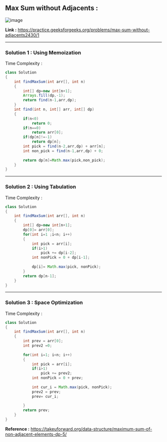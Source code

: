 ## Max Sum without Adjacents :

![image](https://user-images.githubusercontent.com/23376002/167286035-078d2cda-6715-4dde-86b1-0229cff1a8ba.png)

**Link :** https://practice.geeksforgeeks.org/problems/max-sum-without-adjacents2430/1


----------------------------------------------------------------------------------------------------------------------------------------------------


### Solution 1 : Using Memoization

Time Complexity :


```java
class Solution 
{
    int findMaxSum(int arr[], int n) 
    {
        int[] dp=new int[n+1];
        Arrays.fill(dp,-1);
        return find(n-1,arr,dp);
    }
    int find(int n, int[] arr, int[] dp)
    {
        if(n<0)
            return 0;
        if(n==0)
            return arr[0];
        if(dp[n]!=-1)
            return dp[n];
        int pick = find(n-2,arr,dp) + arr[n];
        int non_pick = find(n-1,arr,dp) + 0;
        
        return dp[n]=Math.max(pick,non_pick);
    }
}
```

----------------------------------------------------------------------------------------------------------------------------------------------------


### Solution 2 : Using Tabulation

Time Complexity :


```java
class Solution 
{
    int findMaxSum(int arr[], int n) 
    {
        int[] dp=new int[n+1];
        dp[0]= arr[0];
        for(int i=1 ;i<n; i++)
        {
            int pick = arr[i];
            if(i>1)
                pick += dp[i-2];
            int nonPick = 0 + dp[i-1];
            
            dp[i]= Math.max(pick, nonPick);
        }
        return dp[n-1];
    }
}
```


----------------------------------------------------------------------------------------------------------------------------------------------------


### Solution 3 : Space Optimization

Time Complexity :



```java
class Solution 
{
    int findMaxSum(int arr[], int n) 
    {
        int prev = arr[0];
        int prev2 =0;
    
        for(int i=1; i<n; i++)
        {
            int pick = arr[i];
            if(i>1)
                pick += prev2;
            int nonPick = 0 + prev;
            
            int cur_i = Math.max(pick, nonPick);
            prev2 = prev;
            prev= cur_i;
            
        }
        return prev;
    }
}
```


**Reference :** https://takeuforward.org/data-structure/maximum-sum-of-non-adjacent-elements-dp-5/





